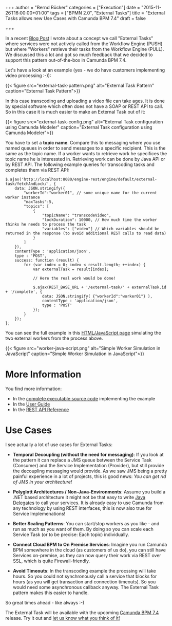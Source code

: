 +++
author = "Bernd Rücker"
categories = ["Execution"]
date = "2015-11-26T16:00:00+01:00"
tags = ["BPMN 2.0", "External Tasks"]
title = "External Tasks allows new Use Cases with Camunda BPM 7.4"
draft = false

+++

In a recent [Blog Post](http://www.bpm-guide.de/2015/04/10/from-push-to-pull-external-tasks-in-bpmn-processes/) I wrote about a concept we call "External Tasks" where services were not actively called from the Workflow Engine (PUSH) but where "Workers" retrieve their tasks from the Workflow Engine (PULL). We discussed this a lot and got so much feedback that we decided to support this pattern out-of-the-box in Camunda BPM 7.4. 

Let's have a look at an example (yes - we do have customers implementing video processing :-)):

{{< figure src="external-task-pattern.png" alt="External Task Pattern" caption="External Task Pattern">}}

In this case transcoding and uploading a video file can take ages. It is done by special software which often does not have a SOAP or REST API to call. So in this case it is much easier to make an External Task out of it:

{{< figure src="external-task-config.png" alt="External Task configuration using Camunda Modeler" caption="External Task configuration using Camunda Modeler">}}

You have to set a **topic name**. Compare this to messaging where you use named queues in order to send messages to a specific recipient. This is the same as the topic name. If a worker wants to retrieve work he specifices the topic name he is interessted in. Retrieving work can be done by Java API or by REST API. The following example queries for transcoding tasks and completes them via REST API: 

```
$.ajax('http://localhost:8080/engine-rest/engine/default/external-task/fetchAndLock/', {
    data: JSON.stringify({
		"workerId":"worker01", // some unique name for the current worker instance
		"maxTasks":5,
		"topics": [
			{
				"topicName": "transcodeVideo",
				"lockDuration": 10000, // How much time the worker thinks he needs to process the task
				"variables": ["video"] // Which variables should be returned in the response (to avoid additional REST calls to read data)
			}
  	    ]
    }),
    contentType : 'application/json',
    type : 'POST',
    success: function (result) {
		for (var index = 0; index < result.length; ++index) {
			var externalTask = result[index];

			// Here the real work would be done!

			$.ajax(REST_BASE_URL + '/external-task/' + externalTask.id + '/complete', {
     			data: JSON.stringify( {"workerId":"worker01"} ),
     			contentType : 'application/json',
     			type : 'POST'
		    });
        }
	});
};
```

You can see the full example in this [HTML/JavaScript page](https://github.com/camunda/camunda-consulting/blob/master/one-time-examples/blog/external-task-example/src/main/webapp/index.html) simulating the two external workers from the process above.

{{< figure src="worker-java-script.png" alt="Simple Worker Simulation in JavaScript" caption="Simple Worker Simulation in JavaScript">}}

# More Information

You find more information:

* In the [complete executable source code](https://github.com/camunda/camunda-consulting/blob/master/one-time-examples/blog/external-task-example/) implementing the example
* In the [User Guide](https://docs.camunda.org/manual/develop/user-guide/process-engine/external-tasks/)
* In the [REST API Reference](http://stage.docs.camunda.org/manual/develop/reference/rest/external-task/)


# Use Cases

I see actually a lot of use cases for External Tasks:

* **Temporal Decoupling (without the need for messaging)**: If you look at the pattern it can replace a JMS queue between the Service Task (Consumer) and the Service Implementation (Provider), but still provide the decoupling messaging would provide. As we saw JMS being a pretty painful experience in a lot of projects, this is good news: *You can get rid of JMS in your architecture!*

* **Polyglott Architectures / Non-Java-Environments**: Assume you build a .NET based architecture it might not be that easy to write [Java Delegates](https://docs.camunda.org/manual/latest/user-guide/process-engine/delegation-code/#java-delegate) to call your services. It is already easy to use Camunda from any technology by using REST interfaces, this is now also true for Service Implemenations!

* **Better Scaling Patterns**: You can start/stop workers as you like - and run as much as you want of them. By doing so you can scale each Service Task (or to be precise: Each topic) individually. 

* **Connect Cloud BPM to On Premise Services**: Imagine you run Camunda BPM somewhere in the cloud (as customers of us do), you can still have Services on-premise, as they can now query their work via REST over SSL, which is quite Firewall-friendly.

* **Avoid Timeouts**: In the transcoding example the procssing will take hours. So you could not synchronously call a service that blocks for hours (as you will get transaction and connection timeouts). So you would need some asynchronous callback anyway. The External Task pattern makes this easier to handle.

So great times ahead - like always :-)

The External Task will be available with the upcoming [Camunda BPM 7.4](http://camunda.org/) release. Try it out and [let us know what you think of it!](https://camunda.org/forum/)